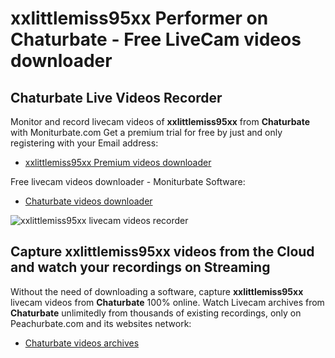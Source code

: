 # xxlittlemiss95xx Performer on Chaturbate - Free LiveCam videos downloader

## Chaturbate Live Videos Recorder

Monitor and record livecam videos of **xxlittlemiss95xx** from **Chaturbate** with Moniturbate.com
Get a premium trial for free by just and only registering with your Email address:
* [xxlittlemiss95xx Premium videos downloader](https://moniturbate.com/request-demo-licence-key.html)

Free livecam videos downloader - Moniturbate Software:
* [Chaturbate videos downloader](https://moniturbate.com/moniturbate-download-software.html)

![xxlittlemiss95xx livecam videos recorder](https://peachurnet.com/templates/moniturbate-software.png)


## Capture xxlittlemiss95xx videos from the Cloud and watch your recordings on Streaming

Without the need of downloading a software, capture **xxlittlemiss95xx** livecam videos from **Chaturbate** 100% online.
Watch Livecam archives from **Chaturbate** unlimitedly from thousands of existing recordings, only on Peachurbate.com and its websites network:
* [Chaturbate videos archives](https://peachurnet.com/)